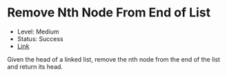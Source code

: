 # Remove Nth Node From End of List

* Level: Medium
* Status: Success
* [Link](https://leetcode.com/problems/remove-nth-node-from-end-of-list/)

Given the head of a linked list, remove the nth node from the end of the list and return its head.



